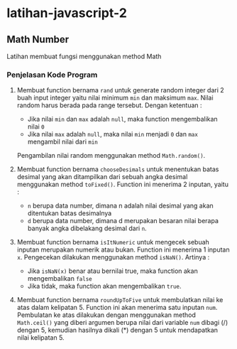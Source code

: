 # latihan-javascript-2

## Math Number
Latihan membuat fungsi menggunakan method Math

### Penjelasan Kode Program

1. Membuat function bernama `rand` untuk generate random integer dari 2 buah input integer yaitu nilai minimum `min` dan maksimum `max`. Nilai random harus berada pada range tersebut.
   Dengan ketentuan :
    - Jika nilai `min` dan `max` adalah `null`, maka function mengembalikan nilai `0`
    - Jika nilai `max` adalah `null`, maka nilai `min` menjadi `0` dan `max` mengambil nilai dari `min`
   
   Pengambilan nilai random menggunakan method `Math.random()`.
   
2. Membuat function bernama `chooseDesimals` untuk menentukan batas desimal yang akan ditampilkan dari sebuah angka desimal menggunakan method `toFixed()`. Function ini menerima 2 inputan, yaitu :
    - `n` berupa data number, dimana n adalah nilai desimal yang akan ditentukan batas desimalnya
    - `d` berupa data number, dimana d merupakan besaran nilai berapa banyak angka dibelakang desimal dari `n`.
    
3. Membuat function bernama `isItNumeric` untuk mengecek sebuah inputan merupakan numerik atau bukan. Function ini menerima 1 inputan `x`. Pengecekan dilakukan menggunakan method `isNaN()`.
   Artinya :
     - Jika `isNaN(x)` benar atau bernilai true, maka function akan mengembalikan `false`
     - Jika tidak, maka function akan mengembalikan `true`.

4. Membuat function bernama `roundUpToFive` untuk membulatkan nilai ke atas dalam kelipatan 5. Function ini akan menerima satu inputan `num`. Pembulatan ke atas dilakukan dengan menggunakan method `Math.ceil()` yang diberi argumen berupa nilai dari variable `num` dibagi (/) dengan 5, kemudian hasilnya dikali (*) dengan 5 untuk mendapatkan nilai kelipatan 5.
